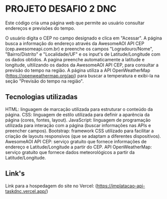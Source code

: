 # PROJETO DESAFIO 2 DNC

Este código cria uma página web que permite ao usuário consultar endereços e previsões do tempo.

O usuário digita o CEP no campo designado e clica em "Acessar".
A página busca a informação do endereço através da AwesomeAOI API CEP (cep.awesomeapi.com.br) e preenche os campos "Logradouro/Nome", "Bairro/Distrito" e "Localidade/UF" e os input's de Latitude/Longitude com os dados obtidos.
A pagina preenche automaticamente a latitude e longitude, ultilizando os dados da AwesomeAOI API CEP, para consultar a previsão do tempo na região. A página utiliza a API OpenWeatherMap (https://openweathermap.org/api) para buscar a temperatura e exibi-la na seção "Previsão do tempo na região".


## Tecnologias utilizadas

HTML: linguagem de marcação utilizada para estruturar o conteúdo da página.
CSS: linguagem de estilo utilizada para definir a aparência da página (cores, fontes, layout).
JavaScript: linguagem de programação utilizada para interação com a página (buscar informações nas APIs e preencher campos).
Bootstrap: framework CSS utilizado para facilitar a criação de layouts responsivos (que se adaptam a diferentes dispositivos).
AwesomeAOI API CEP: serviço gratuito que fornece informações de endereço e Latitude/Longitude a partir do CEP.
API OpenWeatherMap: serviço gratuito que fornece dados meteorológicos a partir da Latitude/Longitude.

## Link's
Link para a hospedagem do site no Vercel: (https://implatacao-api-taskdnc.vercel.app/)